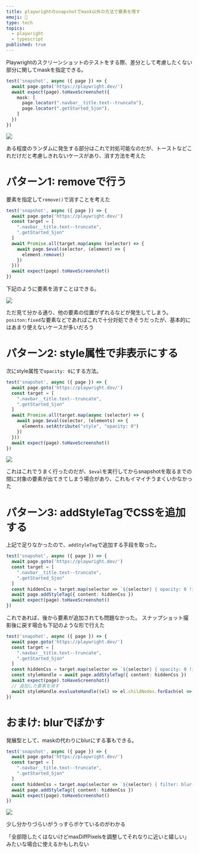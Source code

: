 ```yaml
---
title: playwrightのsnapshotでmask以外の方法で要素を隠す
emoji: 👺
type: tech
topics:
  - playwright
  - typescript
published: true
---
```



Playwrightのスクリーンショットのテストをする際、差分として考慮したくない部分に関してmaskを指定できる。

```ts
test('snapshot', async ({ page }) => {
  await page.goto('https://playwright.dev/')
  await expect(page).toHaveScreenshot({
    mask: [
      page.locator(".navbar__title.text--truncate"),
      page.locator(".getStarted_Sjon"),
    ]
  })
})
```
![](https://storage.googleapis.com/zenn-user-upload/3c8c3a77d760-20250131.png)

ある程度のランダムに発生する部分はこれで対処可能なのだが、トーストなどこれだけだと考慮しきれないケースがあり、消す方法を考えた

# パターン1: removeで行う

要素を指定して`remove()`で消すことを考えた

```ts
test('snapshot', async ({ page }) => {
  await page.goto('https://playwright.dev/')
  const target = [
    ".navbar__title.text--truncate",
    ".getStarted_Sjon"
  ]
  await Promise.all(target.map(async (selector) => {
    await page.$eval(selector, (element) => {
      element.remove()
    })
  }))
  await expect(page).toHaveScreenshot()
})
```

下記のように要素を消すことはできる。

![](https://storage.googleapis.com/zenn-user-upload/23df06cfcb35-20250131.png)


ただ見て分かる通り、他の要素の位置がずれるなどが発生してしまう。`positon:fixed`な要素などであればこれで十分対処できそうだったが、基本的にはあまり使えないケースが多いだろう

# パターン2: style属性で非表示にする

次にstyle属性で`opacity: 0`にする方法。

```ts
test('snapshot', async ({ page }) => {
  await page.goto('https://playwright.dev/')
  const target = [
    ".navbar__title.text--truncate",
    ".getStarted_Sjon"
  ]
  await Promise.all(target.map(async (selector) => {
    await page.$eval(selector, (elements) => {
      elements.setAttribute("style", "opacity: 0")
    })
  }))
  await expect(page).toHaveScreenshot()
})
```

![](https://storage.googleapis.com/zenn-user-upload/7f9db539918f-20250131.png)

これはこれでうまく行ったのだが、`$eval`を実行してからsnapshotを取るまでの間に対象の要素が出てきてしまう場合があり、これもイマイチうまくいかなかった


# パターン3: addStyleTagでCSSを追加する

上記で足りなかったので、`addStyleTag`で追加する手段を取った。

```ts
test('snapshot', async ({ page }) => {
  await page.goto('https://playwright.dev/')
  const target = [
    ".navbar__title.text--truncate",
    ".getStarted_Sjon"
  ]
  const hiddenCss = target.map(selector => `${selector} { opacity: 0 !important; }`).join("\n")
  await page.addStyleTag({ content: hiddenCss })
  await expect(page).toHaveScreenshot()
})
```

これであれば、後から要素が追加されても問題なかった。
スナップショット撮影後に戻す場合も下記のような形で行えた

```ts
test('snapshot', async ({ page }) => {
  await page.goto('https://playwright.dev/')
  const target = [
    ".navbar__title.text--truncate",
    ".getStarted_Sjon"
  ]
  const hiddenCss = target.map(selector => `${selector} { opacity: 0 !important; }`).join("\n")
  const styleHandle = await page.addStyleTag({ content: hiddenCss })
  await expect(page).toHaveScreenshot()
  // 追加した要素を消す
  await styleHandle.evaluateHandle((el) => el.childNodes.forEach(el => el.remove()))
})
```

# おまけ: blurでぼかす

発展型として、maskの代わりにblurにする事もできる。

```ts
test('snapshot', async ({ page }) => {
  await page.goto('https://playwright.dev/')
  const target = [
    ".navbar__title.text--truncate",
    ".getStarted_Sjon"
  ]
  const hiddenCss = target.map(selector => `${selector} { filter: blur(5px);  }`).join("\n")
  await page.addStyleTag({ content: hiddenCss })
  await expect(page).toHaveScreenshot()
})
```

![](https://storage.googleapis.com/zenn-user-upload/4cba4146cf5a-20250131.png)

少し分かりづらいがうっすらボケているのがわかる

「全部隠したくはないけどmaxDiffPixelsを調整してそれなりに近いと嬉しい」みたいな場合に使えるかもしれない
